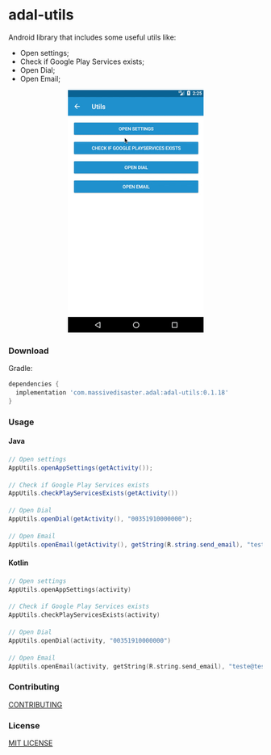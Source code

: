# adal-utils
Android library that includes some useful utils like:
* Open settings;
* Check if Google Play Services exists;
* Open Dial;
* Open Email;

<div align="center">
  <img src="art/adal-utils.gif" />
</div>

### Download

Gradle:

```gradle
dependencies {
  implementation 'com.massivedisaster.adal:adal-utils:0.1.18'
}
```
### Usage
#### Java
```java
// Open settings
AppUtils.openAppSettings(getActivity());

// Check if Google Play Services exists
AppUtils.checkPlayServicesExists(getActivity())

// Open Dial
AppUtils.openDial(getActivity(), "00351910000000");

// Open Email
AppUtils.openEmail(getActivity(), getString(R.string.send_email), "teste@teste.com", "teste2@teste.com");
```

#### Kotlin
```kotlin
// Open settings
AppUtils.openAppSettings(activity)

// Check if Google Play Services exists
AppUtils.checkPlayServicesExists(activity)

// Open Dial
AppUtils.openDial(activity, "00351910000000")

// Open Email
AppUtils.openEmail(activity, getString(R.string.send_email), "teste@teste.com", "teste2@teste.com")
```

### Contributing
[CONTRIBUTING](../CONTRIBUTING.md)

### License
[MIT LICENSE](../LICENSE.md)